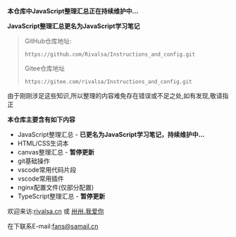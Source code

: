 **本仓库中JavaScript整理汇总正在持续维护中...**

**JavaScript整理汇总更名为JavaScript学习笔记**

> GitHub仓库地址:
>
> ```url
> https://github.com/Rivalsa/Instructions_and_config.git
> ```
>
> Gitee仓库地址
>
> ```url
> https://gitee.com/rivalsa/Instructions_and_config.git
> ```

由于刚刚涉足这些知识,所以整理的内容难免存在错误或不足之处,如有发现,敬请指正

**本仓库主要含有如下内容**

- JavaScript整理汇总 - **已更名为JavaScript学习笔记，持续维护中...**
- HTML/CSS生词本
- canvas整理汇总 - **暂停更新**
- git基础操作
- vscode常用代码片段
- vscode常用插件
- nginx配置文件(仅部分配置)
- TypeScript整理汇总 - **暂停更新**

欢迎来访:[rivalsa.cn](https://rivalsa.cn) 或 [卅卅.我爱你](https://卅卅.我爱你)

在下联系E-mail:fans@samail.cn
